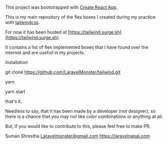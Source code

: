 This project was bootstrapped with [Create React App](https://github.com/facebookincubator/create-react-app).

This is my main repository of the flex boxes I created during my practice with [tailwindcss](https://tailwindcss.com).

For now it has been hosted at [https://tailwind.surge.sh](https://tailwind.surge.sh)

It contains a list of flex implemented boxes that I have found over the internet and are usefull in my projects. 

Installation

git clone https://github.com/LaravelMonster/tailwind.git

yarn

yarn start

that's it.

Needless to say, that it has been made by a developer (not designer), so there is a chance that you may not like color combinations or anything at all.

But, if you would like to contribute to this, please feel free to make PR.


Suman Shrestha
Laravelmonster@gmail.com
https://laravelnepal.com